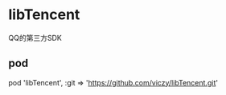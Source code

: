 # libTencent
QQ的第三方SDK

## pod
  pod 'libTencent', :git => 'https://github.com/viczy/libTencent.git'
